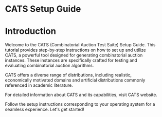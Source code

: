 # CATS Setup Guide

# Introduction

Welcome to the CATS (Combinatorial Auction Test Suite) Setup Guide. This tutorial provides step-by-step instructions on how to set up and utilize CATS, a powerful tool designed for generating combinatorial auction instances. These instances are specifically crafted for testing and evaluating combinatorial auction algorithms.

CATS offers a diverse range of distributions, including realistic, economically motivated domains and artificial distributions commonly referenced in academic literature.

For detailed information about CATS and its capabilities, visit CATS website.

Follow the setup instructions corresponding to your operating system for a seamless experience. Let's get started!